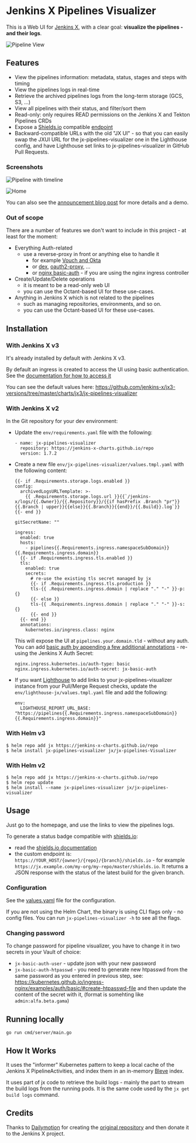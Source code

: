 # Jenkins X Pipelines Visualizer

This is a Web UI for [Jenkins X](https://jenkins-x.io/), with a clear goal: **visualize the pipelines - and their logs**.

![Pipeline View](docs/screenshots/pipeline-success.png)

## Features

- View the pipelines information: metadata, status, stages and steps with timing
- View the pipelines logs in real-time
- Retrieve the archived pipelines logs from the long-term storage (GCS, S3, ...)
- View all pipelines with their status, and filter/sort them
- Read-only: only requires READ permissions on the Jenkins X and Tekton Pipelines CRDs
- Expose a [Shields.io](https://shields.io/) compatible [endpoint](https://shields.io/endpoint)
- Backward-compatible URLs with the old "JX UI" - so that you can easily swap the JXUI URL for the jx-pipelines-visualizer one in the Lighthouse config, and have Lighthouse set links to jx-pipelines-visualizer in GitHub Pull Requests.

### Screenshots

![Pipeline with timeline](docs/screenshots/pipeline-success-with-timeline.png)

![Home](docs/screenshots/home.png)

You can also see the [announcement blog post](https://jenkins-x.io/blog/2020/09/23/jx-pipelines-visualizer/) for more details and a demo.

### Out of scope

There are a number of features we don't want to include in this project - at least for the moment:

- Everything Auth-related
  - use a reverse-proxy in front or anything else to handle it
    - for example [Vouch and Okta](https://medium.com/@vbehar/how-to-protect-a-kubernetes-ingress-behind-okta-with-nginx-91e279e06009)
    - or [dex](https://github.com/dexidp/dex), [oauth2-proxy](https://github.com/oauth2-proxy/oauth2-proxy), ...
    - or [nginx basic-auth](https://kubernetes.github.io/ingress-nginx/user-guide/nginx-configuration/annotations/#authentication) - if you are using the nginx ingress controller
- Create/Update/Delete operations
  - it is meant to be a read-only web UI
  - you can use the Octant-based UI for these use-cases.
- Anything in Jenkins X which is not related to the pipelines
  - such as managing repositories, environments, and so on.
  - you can use the Octant-based UI for these use-cases.

## Installation

### With Jenkins X v3

It's already installed by default with Jenkins X v3.

By default an ingress is created to access the UI using basic authentication. See the [documentation for how to access it](https://jenkins-x.io/v3/develop/ui/dashboard/#accessing-the-pipelines-visualizer)

You can see the default values here: <https://github.com/jenkins-x/jx3-versions/tree/master/charts/jx3/jx-pipelines-visualizer>

### With Jenkins X v2

In the Git repository for your dev environment:

- Update the `env/requirements.yaml` file with the following:
  ```
  - name: jx-pipelines-visualizer
    repository: https://jenkins-x-charts.github.io/repo
    version: 1.7.2
  ```
- Create a new file `env/jx-pipelines-visualizer/values.tmpl.yaml` with the following content:
  ```
  {{- if .Requirements.storage.logs.enabled }}
  config:
    archivedLogsURLTemplate: >-
      {{ .Requirements.storage.logs.url }}{{`/jenkins-x/logs/{{.Owner}}/{{.Repository}}/{{if hasPrefix .Branch "pr"}}{{.Branch | upper}}{{else}}{{.Branch}}{{end}}/{{.Build}}.log`}}
  {{- end }}

  gitSecretName: ""

  ingress:
    enabled: true
    hosts:
      - pipelines{{.Requirements.ingress.namespaceSubDomain}}{{.Requirements.ingress.domain}}
    {{- if .Requirements.ingress.tls.enabled }}
    tls:
      enabled: true
      secrets:
        # re-use the existing tls secret managed by jx
        {{- if .Requirements.ingress.tls.production }}
        tls-{{ .Requirements.ingress.domain | replace "." "-" }}-p: {}
        {{- else }}
        tls-{{ .Requirements.ingress.domain | replace "." "-" }}-s: {}
        {{- end }}
    {{- end }}
    annotations:
      kubernetes.io/ingress.class: nginx
  ```
  
  This will expose the UI at `pipelines.your.domain.tld` - without any auth. You can add [basic auth by appending a few additional annotations](https://kubernetes.github.io/ingress-nginx/user-guide/nginx-configuration/annotations/#authentication) - re-using the Jenkins X Auth Secret:

  ```
  nginx.ingress.kubernetes.io/auth-type: basic
  nginx.ingress.kubernetes.io/auth-secret: jx-basic-auth
  ```
  
- If you want [Lighthouse](https://github.com/jenkins-x/lighthouse) to add links to your jx-pipelines-visualizer instance from your Pull/Merge Request checks, update the `env/lighthouse-jx/values.tmpl.yaml` file and add the following:
  ```
  env:
    LIGHTHOUSE_REPORT_URL_BASE: "https://pipelines{{.Requirements.ingress.namespaceSubDomain}}{{.Requirements.ingress.domain}}"
  ```

### With Helm v3

```
$ helm repo add jx https://jenkins-x-charts.github.io/repo
$ helm install jx-pipelines-visualizer jx/jx-pipelines-Visualizer
```

### With Helm v2

```
$ helm repo add jx https://jenkins-x-charts.github.io/repo
$ helm repo update
$ helm install --name jx-pipelines-visualizer jx/jx-pipelines-visualizer
```

## Usage

Just go to the homepage, and use the links to view the pipelines logs.

To generate a status badge compatible with [shields.io](https://shields.io/):
- read the [shields.io documentation](https://shields.io/endpoint)
- the custom endpoint is: `https://YOUR_HOST/{owner}/{repo}/{branch}/shields.io` - for example `https://jx.example.com/my-org/my-repo/master/shields.io`. It returns a JSON response with the status of the latest build for the given branch.

### Configuration

See the [values.yaml](charts/jx-pipelines-visualizer/values.yaml) file for the configuration.

If you are not using the Helm Chart, the binary is using CLI flags only - no config files. You can run `jx-pipelines-visualizer -h` to see all the flags.

### Changing password
To change password for pipeline visualizer, you have to change it in two secrets in your Vault of choice:
* `jx-basic-auth-user` - update json with your new password
* `jx-basic-auth-htpasswd` - you need to generate new htpasswd from the same password as you entered in previous step, see:
https://kubernetes.github.io/ingress-nginx/examples/auth/basic/#create-htpasswd-file and then update the content of the secret with it, (format is somehting like `admin:alfa.beta.gama`)


## Running locally

```
go run cmd/server/main.go
```

## How It Works

It uses the "informer" Kubernetes pattern to keep a local cache of the Jenkins X PipelineActivities, and index them in an in-memory [Bleve](http://blevesearch.com/) index.

It uses part of jx code to retrieve the build logs - mainly the part to stream the build logs from the running pods. It is the same code used by the `jx get build logs` command.

## Credits

Thanks to [Dailymotion](https://www.dailymotion.com/) for creating the [original repository](https://github.com/dailymotion/jx-pipelines-visualizer) and then donate it to the Jenkins X project.
